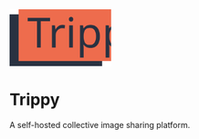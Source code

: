 <img src="./frontend/public/trippy.svg" height="100px" />

# Trippy
A self-hosted collective image sharing platform.
